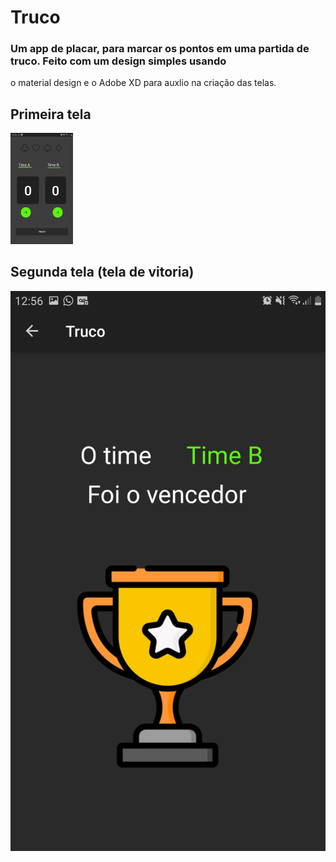# Truco
### Um app de placar, para marcar os pontos em uma partida de truco. Feito com um design simples usando
o material design e o Adobe XD para auxlio na criação das telas.

## Primeira tela
<img src="https://github.com/petscaramussi/Truco/blob/master/truco2.jpg" width="100" hight="100" > 


## Segunda tela (tela de vitoria)
![printscreamTela2](https://github.com/petscaramussi/Truco/blob/master/truco1.jpg)

